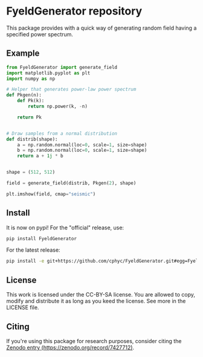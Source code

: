 FyeldGenerator repository
=========================

This package provides with a quick way of generating random field having a specified power spectrum.


Example
-------

```python
from FyeldGenerator import generate_field
import matplotlib.pyplot as plt
import numpy as np

# Helper that generates power-law power spectrum
def Pkgen(n):
    def Pk(k):
        return np.power(k, -n)

    return Pk


# Draw samples from a normal distribution
def distrib(shape):
    a = np.random.normal(loc=0, scale=1, size=shape)
    b = np.random.normal(loc=0, scale=1, size=shape)
    return a + 1j * b


shape = (512, 512)

field = generate_field(distrib, Pkgen(2), shape)

plt.imshow(field, cmap="seismic")
```

Install
-------
It is now on pypi!
For the "official" release, use:
```bash
pip install FyeldGenerator
```

For the latest release:
```bash
pip install -e git+https://github.com/cphyc/FyeldGenerator.git#egg=FyeldGenerator
```

License
-------
This work is licensed under the CC-BY-SA license. You are allowed to copy, modify and distribute it as long as you keed the license. See more in the LICENSE file.


Citing
------
If you're using this package for research purposes, consider citing the [Zenodo entry (https://zenodo.org/record/7427712)](https://zenodo.org/record/7427712).
